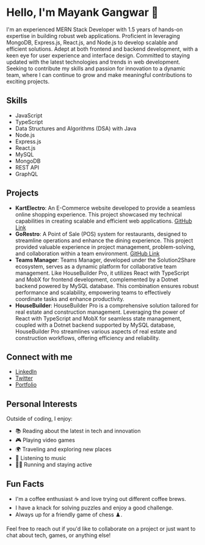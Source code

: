 # Hello, I'm Mayank Gangwar 👋

I'm an experienced MERN Stack Developer with 1.5 years of hands-on expertise in building robust web applications. Proficient in leveraging MongoDB, Express.js, React.js, and Node.js to develop scalable and efficient solutions. Adept at both frontend and backend development, with a keen eye for user experience and interface design. Committed to staying updated with the latest technologies and trends in web development. Seeking to contribute my skills and passion for innovation to a dynamic team, where I can continue to grow and make meaningful contributions to exciting projects.

## Skills
- JavaScript
- TypeScript
- Data Structures and Algorithms (DSA) with Java
- Node.js
- Express.js
- React.js
- MySQL
- MongoDB
- REST API
- GraphQL

## Projects
- **KartElectro**: An E-Commerce website developed to provide a seamless online shopping experience. This project showcased my technical capabilities in creating scalable and efficient web applications. [GitHub Link](https://github.com/Mayankgangwr/kartElectroFrontEnd)
- **GoRestro**: A Point of Sale (POS) system for restaurants, designed to streamline operations and enhance the dining experience. This project provided valuable experience in project management, problem-solving, and collaboration within a team environment. [GitHub Link](https://github.com/Mayankgangwr/gorestro)
- **Teams Manager**: Teams Manager, developed under the Solution2Share ecosystem, serves as a dynamic platform for collaborative team management. Like HouseBuilder Pro, it utilizes React with TypeScript and MobX for frontend development, complemented by a Dotnet backend powered by MySQL database. This combination ensures robust performance and scalability, empowering teams to effectively coordinate tasks and enhance productivity.
- **HouseBuilder**: HouseBuilder Pro is a comprehensive solution tailored for real estate and construction management. Leveraging the power of React with TypeScript and MobX for seamless state management, coupled with a Dotnet backend supported by MySQL database, HouseBuilder Pro streamlines various aspects of real estate and construction workflows, offering efficiency and reliability.


## Connect with me
- [LinkedIn](https://linkedin.com/in/mayank-gangwar-1443831b7)
- [Twitter](https://x.com/PrinceKurmi99?t=0jtlF-cr5uQTE4G20bjdgQ&s=31)
- [Portfolio](https://yourportfolio.com)

## Personal Interests
Outside of coding, I enjoy:
- 📚 Reading about the latest in tech and innovation
- 🎮 Playing video games
- 🌍 Traveling and exploring new places
- 🎵 Listening to music
- 🏃‍♂️ Running and staying active

## Fun Facts
- I'm a coffee enthusiast ☕ and love trying out different coffee brews.
- I have a knack for solving puzzles and enjoy a good challenge.
- Always up for a friendly game of chess ♟️.

Feel free to reach out if you'd like to collaborate on a project or just want to chat about tech, games, or anything else!
